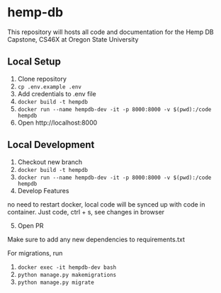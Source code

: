 # hemp-db

This repository will hosts all code and documentation for the Hemp DB Capstone, CS46X at Oregon State University

## Local Setup

1. Clone repository
2. `cp .env.example .env`
3. Add credentials to .env file
4. `docker build -t hempdb`
5. `docker run --name hempdb-dev -it -p 8000:8000 -v $(pwd):/code hempdb`
6. Open http://localhost:8000

## Local Development

1. Checkout new branch
2. `docker build -t hempdb`
3. `docker run --name hempdb-dev -it -p 8000:8000 -v $(pwd):/code hempdb`
4. Develop Features

no need to restart docker, local code will be synced up with code in container. Just code, ctrl + s, see changes in browser

5. Open PR

Make sure to add any new dependencies to requirements.txt

For migrations, run
1. `docker exec -it hempdb-dev bash`
2. `python manage.py makemigrations`
3. `python manage.py migrate`


